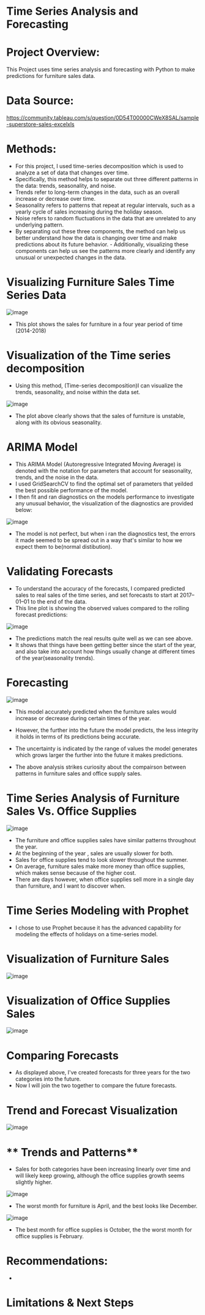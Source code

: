 # **Time Series Analysis and Forecasting**
 
# **Project Overview:**

This Project uses time series analysis and forecasting  with Python to make predictions for furniture sales data.

# **Data Source:**

https://community.tableau.com/s/question/0D54T00000CWeX8SAL/sample-superstore-sales-excelxls

# **Methods:**
- For this project, I used time-series decomposition which is used to analyze a set of data that changes over time.
- Specifically, this method helps to separate out three different patterns in the data: trends, seasonality, and noise.
- Trends refer to long-term changes in the data, such as an overall increase or decrease over time. 
- Seasonality refers to patterns that repeat at regular intervals, such as a yearly cycle of sales increasing during the holiday season. 
- Noise refers to random fluctuations in the data that are unrelated to any underlying pattern.
- By separating out these three components, the method can help us better understand how the data is changing over time and make predictions about its future behavior. - Additionally, visualizing these components can help us see the patterns more clearly and identify any unusual or unexpected changes in the data.

# **Visualizing Furniture Sales Time Series Data**

![image](https://user-images.githubusercontent.com/117705408/234460308-7919ebd8-aa40-4ef1-821e-db1da4b5e00c.png)

- This plot shows the sales for furniture in a four year period of time (2014-2018)

# **Visualization of the Time series decomposition**

- Using this method, (Time-series decomposition)I can visualize the trends, seasonality, and noise within the data set.

![image](https://user-images.githubusercontent.com/117705408/234460931-882bb066-20da-4f7c-ace9-c80f1e7103c4.png)

- The plot above clearly shows that the sales of furniture is unstable, along with its obvious seasonality. 

# **ARIMA Model**

- This ARIMA Model (Autoregressive Integrated Moving Average) is denoted with the notation for parameters that account for seasonality, trends, and the noise in the data.
- I used GridSearchCV to find the optimal set of parameters that yeilded the best possible performance of the model.
- I then fit and ran diagnostics on the models performance to investigate any unusual behavior, the visualization of the diagnostics are provided below:

![image](https://user-images.githubusercontent.com/117705408/234462414-62f0f2f5-4bee-4db2-9bcf-4baf31c759e3.png)

- The model is not perfect, but when i ran the diagnostics test, the errors it made seemed to be spread out in a way that's similar to how we expect them to be(normal distibution).

# **Validating Forecasts**

- To understand the accuracy of the forecasts, I compared predicted sales to real sales of the time series, and set forecasts to start at 2017–01–01 to the end of the data.
- This line plot is showing the observed values compared to the rolling forecast predictions:

![image](https://user-images.githubusercontent.com/117705408/234463108-a93cae9b-227c-45b5-a502-8fbf617b000e.png)

- The predictions match the real results quite well as we can see above.
- It shows that things have been getting better since the start of the year, and also take into account how things usually change at different times of the year(seasonality trends).

# **Forecasting**

![image](https://user-images.githubusercontent.com/117705408/234463605-6e7c0942-1b56-4027-a1b1-09ed4ca523d7.png)

- This model accurately predicted when the furniture sales would increase or decrease during certain times of the year.
- However, the further into the future the model predicts, the less integrity it holds in terms of its predictions being accurate.
- The uncertainty is indicated by the range of values the model generates which grows larger the further into the future it makes predictions.

- The above analysis strikes curiosity about the compairson between patterns in furniture sales and office supply sales.

# **Time Series Analysis of Furniture Sales Vs. Office Supplies**

![image](https://user-images.githubusercontent.com/117705408/234464831-7d2d0309-6df3-4419-a5d6-f0de0eb17c9d.png)

- The furniture and office supplies sales have similar patterns throughout the year.
- At the beginning of the year , sales are usually slower for both.
- Sales for office supplies tend to look slower throughout the summer.
- On average, furniture sales make more money than office supplies, which makes sense because of the higher cost.
- There are days however, when office supplies sell more in a single day than furniture, and I want to discover when.

# **Time Series Modeling with Prophet**

- I chose to use Prophet because it has the advanced capability for modeling the effects of holidays on a time-series model.

# **Visualization of Furniture Sales**

![image](https://user-images.githubusercontent.com/117705408/234465948-5a04d0a1-1aed-4509-b5eb-609efddfaaf7.png)

# **Visualization of Office Supplies Sales**

![image](https://user-images.githubusercontent.com/117705408/234465972-9e1891f8-42aa-4175-aa9a-3fab5b08b96d.png)

# **Comparing Forecasts**

- As displayed above, I've created forecasts for three years for the two categories into the future.
- Now I will join the two together to compare the future forecasts.

# **Trend and Forecast Visualization**
 
![image](https://user-images.githubusercontent.com/117705408/234466262-4eb6bd5a-bc70-442e-93e6-843b651628e4.png)

# ** Trends and Patterns**
- Sales for both categories have been increasing linearly over time and will likely keep growing, although the office supplies growth seems slightly higher.

![image](https://user-images.githubusercontent.com/117705408/234466330-f53bc0bc-4eeb-4244-ac7f-388559c51476.png)

- The worst month for furniture is April, and the best looks like December. 

![image](https://user-images.githubusercontent.com/117705408/234466346-09b12ed5-1f70-4232-ad1a-03afb70a1550.png)

- The best month for office supplies is October, the the worst month for office supplies is February.

# **Recommendations:**

- 
# **Limitations & Next Steps**
